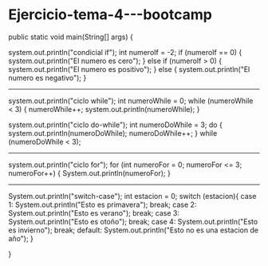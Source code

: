 # Ejercicio-tema-4---bootcamp

public static void main(String[] args) {
    
  system.out.println("condicial if");
  int numeroIf = -2;
  if (numeroIf == 0) {
        system.out.println("El numero es cero");
  }  else if (numeroIf > 0) {
        system.out.println("El numero es positivo");
  }  else {
        system.out.println("El numero es negativo");
  }
  
  ----------------

  system.out.println("ciclo while");
  int numeroWhile = 0;
  while (numeroWhile < 3) {
    numeroWhile++;
    system.out.println(numeroWhile);
  }

  system.out.println("ciclo do-while");
  int numeroDoWhile = 3;
  do {
    system.out.println(numeroDoWhile);
    numeroDoWhile++;
  }  while (numeroDoWhile < 3);

  -----------------

  system.out.println("ciclo for");
  for (int numeroFor = 0; numeroFor <= 3; numeroFor++) {
    System.out.println(numeroFor);
  } 

  -----------------

  System.out.println("switch-case");
  int estacion = 0;
  switch (estacion){
    case 1:
       System.out.println("Esto es primavera");
       break;
    case 2:
       System.out.println("Esto es verano");
       break;
    case 3:
       System.out.println("Esto es otoño");
       break;
    case 4:
       System.out.println("Esto es invierno");
       break;
    default:
       System.out.println("Esto no es una estacion de año");
  }


} 
